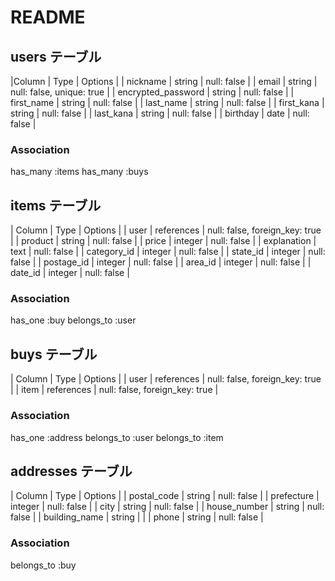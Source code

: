 # README

## users テーブル

|Column              | Type    | Options                   |
| nickname           | string  | null: false               |
| email              | string  | null: false, unique: true |
| encrypted_password | string  | null: false               |
| first_name         | string  | null: false               |
| last_name          | string  | null: false               |
| first_kana         | string  | null: false               |
| last_kana          | string  | null: false               |
| birthday           | date    | null: false               |

### Association

has_many :items
has_many :buys

## items テーブル

| Column      | Type       | Options                        |
| user        | references | null: false, foreign_key: true |
| product     | string     | null: false                    |
| price       | integer    | null: false                    |
| explanation | text       | null: false                    |
| category_id | integer    | null: false                    |
| state_id    | integer    | null: false                    |
| postage_id  | integer    | null: false                    |
| area_id     | integer    | null: false                    |
| date_id     | integer    | null: false                    |

### Association
has_one :buy
belongs_to :user

## buys テーブル

| Column  | Type       | Options                        |
| user    | references | null: false, foreign_key: true |
| item    | references | null: false, foreign_key: true |

### Association
has_one :address
belongs_to :user
belongs_to :item

## addresses テーブル

| Column        | Type    | Options     |
| postal_code   | string  | null: false |
| prefecture    | integer | null: false |
| city          | string  | null: false |
| house_number  | string  | null: false |
| building_name | string  |             |
| phone         | string  | null: false |

### Association
belongs_to :buy